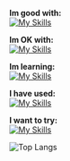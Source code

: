 **Im good with:** <br>
[![My Skills](https://skillicons.dev/icons?i=godot,py,svelte)](https://github.com/cyteon)

**Im OK with:** <br>
[![My Skills](https://skillicons.dev/icons?i=js,mongodb,tailwindcss,linux,vercel,go,ts,solidjs)](https://github.com/cyteon)

**Im learning:** <br>
[![My Skills](https://skillicons.dev/icons?i=cs,unreal,rust,nextjs,react)](https://github.com/cyteon)

**I have used:** <br>
[![My Skills](https://skillicons.dev/icons?i=java,firebase)](https://github.com/cyteon)

**I want to try:** <br>
[![My Skills](https://skillicons.dev/icons?i=bevy,pytorch,cpp)](https://github.com/cyteon)

![Top Langs](https://cyteon-github-readme-stats.vercel.app/api/top-langs/?username=cyteon&layout=compact&theme=catppuccin_mocha&exclude_repo=github-readme-stats,forge-serverlogger,skill-icons&langs_count=16)

